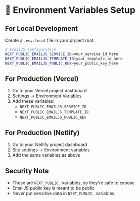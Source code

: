 # 🔧 Environment Variables Setup

## For Local Development
Create a `.env.local` file in your project root:

```bash
# EmailJS Configuration
NEXT_PUBLIC_EMAILJS_SERVICE_ID=your_service_id_here
NEXT_PUBLIC_EMAILJS_TEMPLATE_ID=your_template_id_here
NEXT_PUBLIC_EMAILJS_PUBLIC_KEY=your_public_key_here
```

## For Production (Vercel)
1. Go to your Vercel project dashboard
2. Settings → Environment Variables
3. Add these variables:
   - `NEXT_PUBLIC_EMAILJS_SERVICE_ID`
   - `NEXT_PUBLIC_EMAILJS_TEMPLATE_ID`
   - `NEXT_PUBLIC_EMAILJS_PUBLIC_KEY`

## For Production (Netlify)
1. Go to your Netlify project dashboard
2. Site settings → Environment variables
3. Add the same variables as above

## Security Note
- These are `NEXT_PUBLIC_` variables, so they're safe to expose
- EmailJS public key is meant to be public
- Never put sensitive data in `NEXT_PUBLIC_` variables
